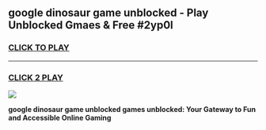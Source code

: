 
## google dinosaur game unblocked - Play Unblocked Gmaes & Free #2yp0l
<h3>
<a href="https://news.freeplayer.one?title=google_dinosaur_game_unblocked&ref=26F">CLICK TO PLAY</a></h3>
<hr>

<h3>
<a href="https://news.freeplayer.one?title=google_dinosaur_game_unblocked&ref=26F">CLICK 2 PLAY</a>
  
</h3>

<a href="https://news.freeplayer.one?title=google_dinosaur_game_unblocked&ref=26F/"><img src="https://clearcache.store/games.png"></a>


**google dinosaur game unblocked games unblocked: Your Gateway to Fun and Accessible Online Gaming**
